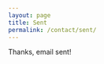 ```yaml
---
layout: page
title: Sent
permalink: /contact/sent/
---
```


<p class='lead'>Thanks, email sent!</p>

